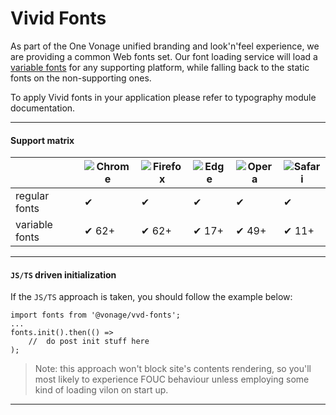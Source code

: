 # Vivid Fonts

As part of the One Vonage unified branding and look'n'feel experience, we are providing a common Web fonts set.
Our font loading service will load a [variable fonts](https://developer.mozilla.org/en-US/docs/Web/CSS/CSS_Fonts/Variable_Fonts_Guide) for any supporting platform, while falling back to the static fonts on the non-supporting ones.

To apply Vivid fonts in your application please refer to typography module documentation.

---

#### Support matrix

| | ![Chrome](https://raw.githubusercontent.com/alrra/browser-logos/master/src/chrome/chrome_32x32.png) | ![Firefox](https://raw.githubusercontent.com/alrra/browser-logos/master/src/firefox/firefox_32x32.png) | ![Edge](https://raw.githubusercontent.com/alrra/browser-logos/master/src/edge/edge_32x32.png) | ![Opera](https://raw.githubusercontent.com/alrra/browser-logos/master/src/opera/opera_32x32.png) | ![Safari](https://raw.githubusercontent.com/alrra/browser-logos/master/src/safari/safari_32x32.png) |
| - | - | - | - | - | - |
regular fonts | ✔ | ✔ | ✔ | ✔ | ✔ |
variable fonts | ✔ 62+ | ✔ 62+ | ✔ 17+ | ✔ 49+ | ✔ 11+ | 

---

#### `JS/TS` driven initialization
If the `JS/TS` approach is taken, you should follow the example below:

```
import fonts from '@vonage/vvd-fonts';
...
fonts.init().then(() =>
	//	do post init stuff here
);
```

> Note: this approach won't block site's contents rendering, so you'll most likely to experience FOUC behaviour unless employing some kind of loading vilon on start up.
---
